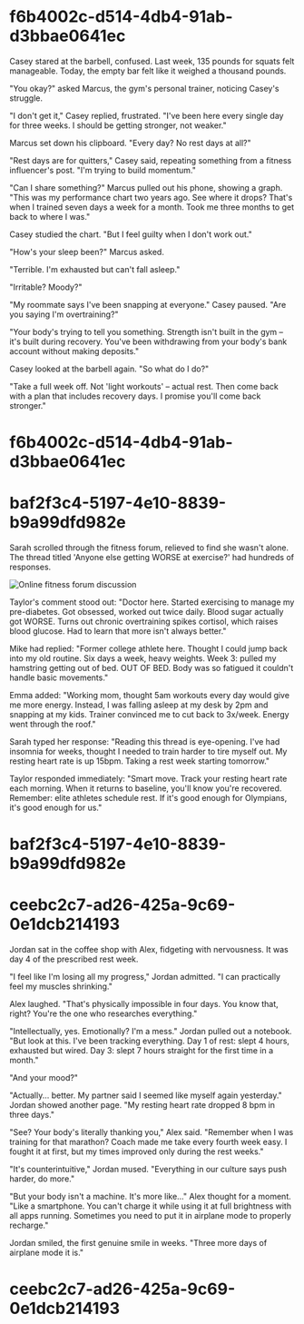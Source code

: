 

# f6b4002c-d514-4db4-91ab-d3bbae0641ec

Casey stared at the barbell, confused. Last week, 135 pounds for squats felt manageable. Today, the empty bar felt like it weighed a thousand pounds.

"You okay?" asked Marcus, the gym's personal trainer, noticing Casey's struggle.

"I don't get it," Casey replied, frustrated. "I've been here every single day for three weeks. I should be getting stronger, not weaker."

Marcus set down his clipboard. "Every day? No rest days at all?"

"Rest days are for quitters," Casey said, repeating something from a fitness influencer's post. "I'm trying to build momentum."

"Can I share something?" Marcus pulled out his phone, showing a graph. "This was my performance chart two years ago. See where it drops? That's when I trained seven days a week for a month. Took me three months to get back to where I was."

Casey studied the chart. "But I feel guilty when I don't work out."

"How's your sleep been?" Marcus asked.

"Terrible. I'm exhausted but can't fall asleep."

"Irritable? Moody?"

"My roommate says I've been snapping at everyone." Casey paused. "Are you saying I'm overtraining?"

"Your body's trying to tell you something. Strength isn't built in the gym – it's built during recovery. You've been withdrawing from your body's bank account without making deposits."

Casey looked at the barbell again. "So what do I do?"

"Take a full week off. Not 'light workouts' – actual rest. Then come back with a plan that includes recovery days. I promise you'll come back stronger."

# f6b4002c-d514-4db4-91ab-d3bbae0641ec



# baf2f3c4-5197-4e10-8839-b9a99dfd982e

Sarah scrolled through the fitness forum, relieved to find she wasn't alone. The thread titled 'Anyone else getting WORSE at exercise?' had hundreds of responses.

![Online fitness forum discussion](/images/knowledge-base/c47ac10b-58cc-4372-a567-0e02b2c3d482/forum-discussion-screenshot.png)

Taylor's comment stood out: "Doctor here. Started exercising to manage my pre-diabetes. Got obsessed, worked out twice daily. Blood sugar actually got WORSE. Turns out chronic overtraining spikes cortisol, which raises blood glucose. Had to learn that more isn't always better."

Mike had replied: "Former college athlete here. Thought I could jump back into my old routine. Six days a week, heavy weights. Week 3: pulled my hamstring getting out of bed. OUT OF BED. Body was so fatigued it couldn't handle basic movements."

Emma added: "Working mom, thought 5am workouts every day would give me more energy. Instead, I was falling asleep at my desk by 2pm and snapping at my kids. Trainer convinced me to cut back to 3x/week. Energy went through the roof."

Sarah typed her response: "Reading this thread is eye-opening. I've had insomnia for weeks, thought I needed to train harder to tire myself out. My resting heart rate is up 15bpm. Taking a rest week starting tomorrow."

Taylor responded immediately: "Smart move. Track your resting heart rate each morning. When it returns to baseline, you'll know you're recovered. Remember: elite athletes schedule rest. If it's good enough for Olympians, it's good enough for us."

# baf2f3c4-5197-4e10-8839-b9a99dfd982e



# ceebc2c7-ad26-425a-9c69-0e1dcb214193

Jordan sat in the coffee shop with Alex, fidgeting with nervousness. It was day 4 of the prescribed rest week.

"I feel like I'm losing all my progress," Jordan admitted. "I can practically feel my muscles shrinking."

Alex laughed. "That's physically impossible in four days. You know that, right? You're the one who researches everything."

"Intellectually, yes. Emotionally? I'm a mess." Jordan pulled out a notebook. "But look at this. I've been tracking everything. Day 1 of rest: slept 4 hours, exhausted but wired. Day 3: slept 7 hours straight for the first time in a month."

"And your mood?"

"Actually... better. My partner said I seemed like myself again yesterday." Jordan showed another page. "My resting heart rate dropped 8 bpm in three days."

"See? Your body's literally thanking you," Alex said. "Remember when I was training for that marathon? Coach made me take every fourth week easy. I fought it at first, but my times improved only during the rest weeks."

"It's counterintuitive," Jordan mused. "Everything in our culture says push harder, do more."

"But your body isn't a machine. It's more like..." Alex thought for a moment. "Like a smartphone. You can't charge it while using it at full brightness with all apps running. Sometimes you need to put it in airplane mode to properly recharge."

Jordan smiled, the first genuine smile in weeks. "Three more days of airplane mode it is."

# ceebc2c7-ad26-425a-9c69-0e1dcb214193

